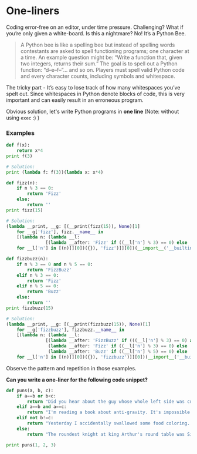 # One-liners

Coding error-free on an editor, under time pressure. Challenging? What if you’re only given a white-board. Is this a nightmare? No! It’s a Python Bee.

> A Python bee is like a spelling bee but instead of spelling words contestants are asked to spell functioning programs; one character at a time. An example question might be: “Write a function that, given two integers, returns their sum.” The goal is to spell out a Python function: “d–e–f–”… and so on.
Players must spell valid Python code and every character counts, including symbols and whitespace.

The tricky part - It’s easy to lose track of how many whitespaces you’ve spelt out. Since whitespaces in Python denote blocks of code, this is very important and can easily result in an erroneous program.

Obvious solution, let's write Python programs in **one line** (Note: without using `exec` :) )

### Examples

```python
def f(x):
    return x*4
print f(3)

# Solution:
print (lambda f: f(3))(lambda x: x*4)
```

```python
def fizz(n):
    if n % 3 == 0:
        return 'Fizz'
    else:
        return ''
print fizz(15)

# Solution:
(lambda __print, __g: [(__print(fizz(15)), None)[1]
    for __g['fizz'], fizz.__name__ in
    [(lambda n: (lambda __l:
               [(lambda __after: 'Fizz' if ((__l['n'] % 3) == 0) else '')(lambda: None)
    for __l['n'] in [(n)]][0])({}), 'fizz')]][0])(__import__('__builtin__').__dict__['print'], globals())
 ```

```python
def fizzbuzz(n):
    if n % 3 == 0 and n % 5 == 0:
        return 'FizzBuzz'
    elif n % 3 == 0:
        return 'Fizz'
    elif n % 5 == 0:
        return 'Buzz'
    else:
        return ''
print fizzbuzz(15)

# Solution:
(lambda __print, __g: [(__print(fizzbuzz(15)), None)[1]
    for __g['fizzbuzz'], fizzbuzz.__name__ in
    [(lambda n: (lambda __l:
               [(lambda __after: 'FizzBuzz' if (((__l['n'] % 3) == 0) and ((__l['n'] % 5) == 0)) else
                (lambda __after: 'Fizz' if ((__l['n'] % 3) == 0) else
                (lambda __after: 'Buzz' if ((__l['n'] % 5) == 0) else '')(lambda: __after()))(lambda: __after()))(lambda: None)
    for __l['n'] in [(n)]][0])({}), 'fizzbuzz')]][0])(__import__('__builtin__').__dict__['print'], globals())
```

Observe the pattern and repetition in those examples.

**Can you write a one-liner for the following code snippet?**


```python
def puns(a, b, c):
	if a==b or b<c:
		return "Did you hear about the guy whose whole left side was cut off? He's all right now."
	elif a==b and a==c:
		return "I'm reading a book about anti-gravity. It's impossible to put down."
	elif not b!=c:
		return "Yesterday I accidentally swallowed some food coloring. The doctor says I'm OK, but I feel like I've dyed a little inside."
	else:
		return "The roundest knight at king Arthur's round table was Sir Cumference."

print puns(1, 2, 3)
```




